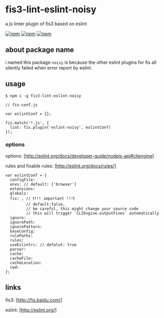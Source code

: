 # fis3-lint-eslint-noisy
a js linter plugin of fis3 based on eslint

[![npm](https://img.shields.io/npm/v/fis3-lint-eslint-noisy.svg?style=flat-square)](https://www.npmjs.com/package/fis3-lint-eslint-noisy) 
[![npm](https://img.shields.io/npm/dt/fis3-lint-eslint-noisy.svg?style=flat-square)](https://www.npmjs.com/package/fis3-lint-eslint-noisy) 
[![npm](https://img.shields.io/npm/dm/fis3-lint-eslint-noisy.svg?style=flat-square)](https://www.npmjs.com/package/fis3-lint-eslint-noisy)

## about package name
i named this package `noisy` is because the other eslint plugins for fis all silently failed when error report by eslint.

## usage

    $ npm i -g fis3-lint-eslint-noisy

```
// fis-conf.js

var eslintConf = {}; 

fis.match('*.js', {
  lint: fis.plugin('eslint-noisy', eslintConf)
});
```

### options

options: [http://eslint.org/docs/developer-guide/nodejs-api#cliengine]

rules and fixable rules: [http://eslint.org/docs/rules/]

```
var eslintConf = {
  configFile:
  envs: // default: ['browser']
  extensions: 
  globals: 
  fix: , // ❗!!! important !!!❗
         // default:false,
         // be careful, this might change your source code
         // this will trigger `CLIEngine.outputFixes` automatically
  ignore: 
  ignorePath: 
  ignorePattern:
  baseConfig:  
  rulePaths: 
  rules: 
  useEslintrc: // defalut: true
  parser: 
  cache: 
  cacheFile: 
  cacheLocation: 
  cwd:
}; 
```

## links
fis3: [http://fis.baidu.com/]

eslint: [http://eslint.org/]
